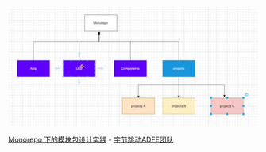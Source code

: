 ![image-20231113105316078](assets/image-20231113105316078.png)



[Monorepo 下的模块包设计实践](https://juejin.cn/post/7052271542000074782?searchId=20231121140404AF9736DCF1E598833B63) - [字节跳动ADFE团队](https://juejin.cn/user/1310273592892846/posts)
